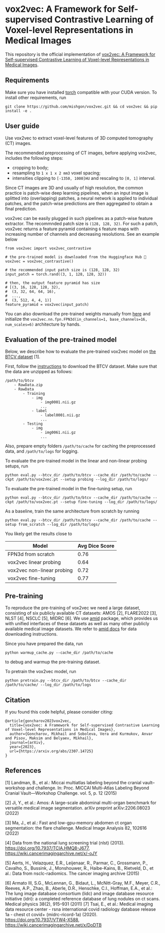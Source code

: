 # vox2vec: A Framework for Self-supervised Contrastive Learning of Voxel-level Representations in Medical Images

This repository is the official implementation of [vox2vec: A Framework for Self-supervised Contrastive Learning of Voxel-level Representations in Medical Images](https://arxiv.org/abs/2307.14725).

## Requirements

Make sure you have installed [torch](https://pytorch.org/) compatible with your CUDA version. To install other requirements, run

```setup
git clone https://github.com/mishgon/vox2vec.git && cd vox2vec && pip install -e .
```

## User guide

Use vox2vec to extract voxel-level features of 3D computed tomography (CT) images.

The recommended preprocessing of CT images, before applying vox2vec, includes the following steps:
- cropping to body;
- resampling to `1 x 1 x 2 mm3` voxel spacing;
- intensities clipping to `[-1350, 1000]HU` and rescaling to `[0, 1]` interval.

Since CT images are 3D and usually of high resolution, the common practice is patch-wise deep learning pipelines, when an input image is splitted into (overlapping) patches, a neural network is applied to individual patches, and the patch-wise predictions are then aggregated to obtain a final prediction.

vox2vec can be easily plugged in such pipelines as a patch-wise feature extractor. The recommnded patch size is `(128, 128, 32)`. For such a patch, vox2vec returns a feature pyramid containing `6` feature maps with increasing number of channels and decreasing resolutions. See an example below

```vox2vec
from vox2vec import vox2vec_contrastive

# the pre-trained model is downloaded from the Huggingface Hub 🤗
vox2vec = vox2vec_contrastive()

# the recommended input patch size is (128, 128, 32)
input_patch = torch.rand((3, 1, 128, 128, 32))

# then, the output feature pyramid has size
# [(3, 16, 128, 128, 32),
#  (3, 32, 64, 64, 16),
#  ...,
#  (3, 512, 4, 4, 1)]
feature_pyramid = vox2vec(input_patch)  
```

You can also download the pre-trained weights manually from [here](https://drive.google.com/file/d/1A27Wucnb4lN22RV8487-qaxCxynKzGkG/view?usp=sharing) and initialize the `vox2vec.nn.fpn.FPN3d(in_channels=1, base_channels=16, num_scales=6)` architecture by hands.

## Evaluation of the pre-trained model

Below, we describe how to evaluate the pre-trained vox2vec model on [the BTCV dataset](https://www.synapse.org/#!Synapse:syn3193805/tables/) [1].

First, follow the [instructions](https://www.synapse.org/#!Synapse:syn3193805/wiki/217789) to download the BTCV dataset. Make sure that the data are unzipped as follows:
```data
/path/to/btcv
    - RawData.zip
    - RawData
        - Training
            - img
                - img0001.nii.gz
                ...
            - label
                - label0001.nii.gz
                ...
        - Testing
            - img
                - img0061.nii.gz
                ...
```

Also, prepare empty folders `/path/to/cache` for caching the preprocessed data, and `/path/to/logs` for logging.

To evaluate the pre-trained model in the linear and non-linear probing setups, run
```eval
python eval.py --btcv_dir /path/to/btcv --cache_dir /path/to/cache --ckpt /path/to/vox2vec.pt --setup probing --log_dir /path/to/logs/
```

To evaluate the pre-trained model in the fine-tuning setup, run
```eval
python eval.py --btcv_dir /path/to/btcv --cache_dir /path/to/cache --ckpt /path/to/vox2vec.pt --setup fine-tuning --log_dir /path/to/logs/
```

As a baseline, train the same architecture from scratch by running
```eval
python eval.py --btcv_dir /path/to/btcv --cache_dir /path/to/cache --setup from_scratch --log_dir /path/to/logs/
```

You likely get the results close to

| Model                      | Avg Dice Score |
| -------------------------- | -------------- |
| FPN3d from scratch         | 0.76           |
| vox2vec linear probing     | 0.64           |
| vox2vec non-linear probing | 0.72           |
| vox2vec fine-tuning        | 0.77           |

## Pre-training

To reproduce the pre-training of vox2vec we need a large dataset, consisting of six publicly available CT datasets: AMOS [2], FLARE2022 [3], NLST [4], NSCLC [5], MIDRC [6]. We use [amid](https://github.com/neuro-ml/amid) package, which provides us with unified interfaces of these datasets as well as many other publicly available medical image datasets. We refer to [amid docs](https://neuro-ml.github.io/amid/0.12.0/) for data downloading instructions.

Since you have prepared the data, run
```warmup
python warmup_cache.py --cache_dir /path/to/cache
```
to debug and warmup the pre-training dataset.

To pretrain the vox2vec model, run
```pretrain
python pretrain.py --btcv_dir /path/to/btcv --cache_dir /path/to/cache/ --log_dir /path/to/logs
```

## Citation
If you found this code helpful, please consider citing:
```
@article{goncharov2023vox2vec,
  title={vox2vec: A Framework for Self-supervised Contrastive Learning of Voxel-level Representations in Medical Images},
  author={Goncharov, Mikhail and Soboleva, Vera and Kurmukov, Anvar and Pisov, Maksim and Belyaev, Mikhail},
  journal={arXiv},
  year={2023},
  url={https://arxiv.org/abs/2307.14725}
}
```

## References
[1] Landman, B., et al.: Miccai multiatlas labeling beyond the cranial vault–workshop and challenge. In: Proc. MICCAI Multi-Atlas Labeling Beyond Cranial Vault—Workshop Challenge. vol. 5, p. 12 (2015)

[2] Ji, Y., et al.: Amos: A large-scale abdominal multi-organ benchmark for versatile medical image segmentation. arXiv preprint arXiv:2206.08023 (2022)

[3] Ma, J., et al.: Fast and low-gpu-memory abdomen ct organ segmentation: the
flare challenge. Medical Image Analysis 82, 102616 (2022)

[4] Data from the national lung screening trial (nlst) (2013). https://doi.org/10.7937/TCIA.HMQ8-J677, https://wiki.cancerimagingarchive.net/x/-oJY

[5] Aerts, H., Velazquez, E.R., Leijenaar, R., Parmar, C., Grossmann, P., Cavalho, S., Bussink, J., Monshouwer, R., Haibe-Kains, B., Rietveld, D., et al.: Data from nsclc-radiomics. The cancer imaging archive (2015)

[6] Armato III, S.G., McLennan, G., Bidaut, L., McNitt-Gray, M.F., Meyer, C.R., Reeves, A.P., Zhao, B., Aberle, D.R., Henschke, C.I., Hoffman, E.A., et al.: The lung image database consortium (lidc) and image database resource initiative (idri): a completed reference database of lung nodules on ct scans. Medical physics 38(2), 915–931 (2011)
[7] Tsai, E., et al.: Medical imaging data resource center - rsna international covid radiology database release 1a - chest ct covid+ (midrc-ricord-1a) (2020). https://doi.org/10.7937/VTW4-X588, https://wiki.cancerimagingarchive.net/x/DoDTB
